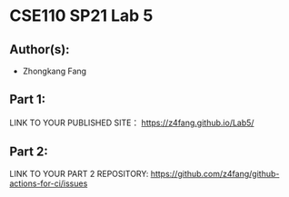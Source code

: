 # CSE110 SP21 Lab 5

## Author(s):
- Zhongkang Fang

## Part 1:

LINK TO YOUR PUBLISHED SITE： https://z4fang.github.io/Lab5/

## Part 2:

LINK TO YOUR PART 2 REPOSITORY: https://github.com/z4fang/github-actions-for-ci/issues
